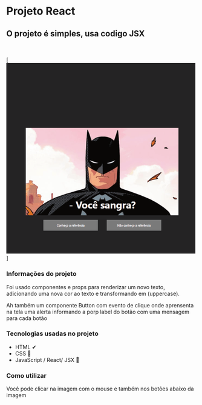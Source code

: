 # Projeto React 

## O projeto é simples, usa codigo JSX 

<br>

[<img width=500px src="./src/image/bat.gif" alt="gif da tela inical do projeto React">]


### Informações do projeto  
Foi usado componentes e props para renderizar um novo texto, adicionando uma nova cor ao texto e transformando em (uppercase).

Ah também um componente Button com evento de clique onde aprensenta na tela uma alerta informando a porp label do botão com uma mensagem para cada botão 

### Tecnologias usadas no projeto
- HTML ✔
- CSS 🎨
- JavaScript / React/ JSX 🧠


### Como utilizar
Você pode clicar na imagem com o mouse e também nos botões abaixo da imagem 